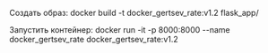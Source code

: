Создать образ:
docker build -t docker_gertsev_rate:v1.2 flask_app/

Запустить контейнер:
docker run -it -p 8000:8000 --name docker_gertsev_rate  docker_gertsev_rate:v1.2
